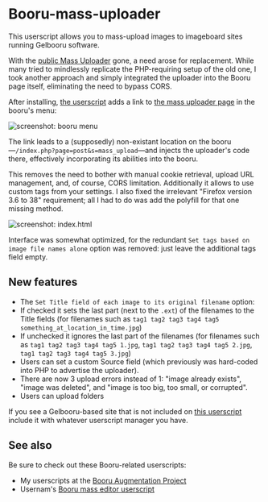 # Booru-mass-uploader
This userscript allows you to mass-upload images to imageboard sites running Gelbooru software.

With the [public Mass Uploader](https://unblock.ibsearch.xxx/mass-upload/) gone, a need arose for replacement. While many tried to mindlessly replicate the PHP-requiring setup of the old one, I took another approach and simply integrated the uploader into the Booru page itself, eliminating the need to bypass CORS.

After installing, [the userscript](https://github.com/Seedmanc/Booru-mass-uploader/raw/gh-pages/booru.mass.uploader.user.js) adds a link to [the mass uploader page](https://github.com/Seedmanc/Booru-mass-uploader/raw/gh-pages/index.html) in the booru's menu:

![screenshot: booru menu](http://web.archive.org/web/20160114170618/https://anonm.gr/up/d214.png)

The link leads to a (supposedly) non-existant location on the booru&mdash;`/index.php?page=post&s=mass_upload`&mdash;and injects the uploader's code there, effectively incorporating its abilities into the booru.

This removes the need to bother with manual cookie retrieval, upload URL management, and, of course, CORS limitation. Additionally it allows to use custom tags from your settings. I also fixed the irrelevant "Firefox version 3.6 to 38" requirement; all I had to do was add the polyfill for that one missing method.

![screenshot: index.html](http://puu.sh/lqkYQ/ca6addbb18.png)

Interface was somewhat optimized, for the redundant `Set tags based on image file names alone` option was removed: just leave the additional tags field empty.  

## New features

* The `Set Title field of each image to its original filename` option:
* If checked it sets the last part (next to the `.ext`) of the filenames to the Title fields (for filenames such as `tag1 tag2 tag3 tag4 tag5 something_at_location_in_time.jpg`)
* If unchecked it ignores the last part of the filenames (for filenames such as `tag1 tag2 tag3 tag4 tag5 1.jpg`, `tag1 tag2 tag3 tag4 tag5 2.jpg`, `tag1 tag2 tag3 tag4 tag5 3.jpg`)
* Users can set a custom Source field (which previously was hard-coded into PHP to advertise the uploader).
* There are now 3 upload errors instead of 1: "image already exists", "image was deleted", and "image is too big, too small, or corrupted".
* Users can upload folders

If you see a Gelbooru-based site that is not included on [this userscript](https://github.com/Seedmanc/Booru-mass-uploader/raw/gh-pages/booru.mass.uploader.user.js) include it with whatever userscript manager you have.

## See also

Be sure to check out these Booru-related userscripts:

* My userscripts at the [Booru Augmentation Project](https://github.com/Seedmanc/Booru-Augmentation-Project)
* Usernam's [Booru mass editor userscript](https://github.com/ProximaNova/Booru-mass-editor)
